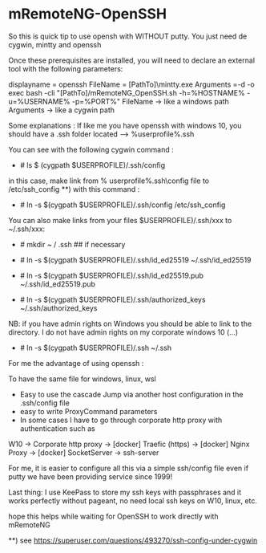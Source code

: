 # mRemoteNG-OpenSSH
So this is quick tip to use opensh with WITHOUT putty. You just need de cygwin, mintty and openssh

Once these prerequisites are installed, you will need to declare an external tool with the following parameters:

displayname = openssh
FileName = [PathTo]\mintty.exe
Arguments =-d -o exec bash -cli "[PathTo]/mRemoteNG_OpenSSH.sh -h=%HOSTNAME% -u=%USERNAME% -p=%PORT%"
FileName -> like a windows path
Arguments -> like a cygwin path

Some explanations :
If like me you have openssh with windows 10, you should have a .ssh folder located --> %userprofile%.ssh

You can see with the following cygwin command :
 - \# ls $ (cygpath $USERPROFILE)/.ssh/config

in this case, make link from % userprofile%\.ssh\config file to /etc/ssh_config **) with this command :
 - \# ln -s $(cygpath $USERPROFILE)/.ssh/config /etc/ssh_config

You can also make links from your files $USERPROFILE)/.ssh/xxx to ~/.ssh/xxx:

 - \# mkdir ~ / .ssh ## if necessary

 - \# ln -s $(cygpath $USERPROFILE)/.ssh/id_ed25519 ~/.ssh/id_ed25519
 - \# ln -s $(cygpath $USERPROFILE)/.ssh/id_ed25519.pub ~/.ssh/id_ed25519.pub
 - \# ln -s $(cygpath $USERPROFILE)/.ssh/authorized_keys ~/.ssh/authorized_keys

NB: if you have admin rights on Windows you should be able to link to the directory. I do not have admin rights on my corporate windows 10 (...)

 - \# ln -s $(cygpath $USERPROFILE)/.ssh ~/.ssh

For me the advantage of using openssh :

To have the same file for windows, linux, wsl
 - Easy to use the cascade Jump via another host configuration in the .ssh/config file
 - easy to write ProxyCommand parameters
 - In some cases I have to go through corporate http proxy with authentication such as

W10 -> Corporate http proxy -> [docker] Traefic (https) -> [docker] Nginx Proxy -> [docker] SocketServer -> ssh-server

For me, it is easier to configure all this via a simple ssh/config file even if putty we have been providing service since 1999!

Last thing:
I use KeePass to store my ssh keys with passphrases and it works perfectly without pageant, no need local ssh keys on W10, linux, etc.

hope this helps while waiting for OpenSSH to work directly with mRemoteNG

**) see https://superuser.com/questions/493270/ssh-config-under-cygwin
